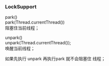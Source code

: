 ### LockSupport  
park()  
park(Thread.currentThread())  
阻塞住当前线程；  

unpark()  
unpark(Thread.currentThread());  
唤醒当前线程；  

如果先执行 unpark 再执行park 就不会阻塞住 线程；  
